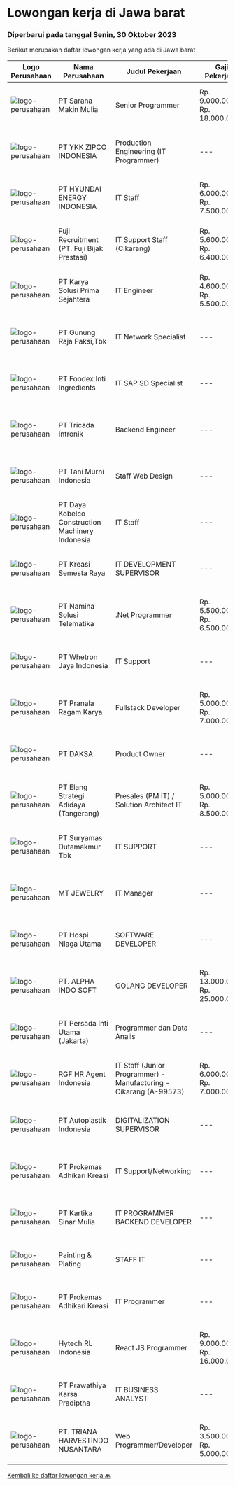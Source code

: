 
  # Lowongan kerja di Jawa barat

  ### Diperbarui pada tanggal Senin, 30 Oktober 2023

  Berikut merupakan daftar lowongan kerja yang ada di Jawa barat

  |Logo Perusahaan | Nama Perusahaan | Judul Pekerjaan | Gaji Pekerjaan | Lokasi | Deskripsi | Tanggal diunggah | Pranala |
  | -------------- | --------------- | --------------- | --------- | --------- | -------------- | ------- | ----------- |
  |![logo-perusahaan](https://i.ibb.co/sqvTCh9/112815900-stock-vector-no-image-available-icon-flat-vector.webp)|PT Sarana Makin Mulia|Senior Programmer|Rp. 9.000.000-Rp. 18.000.000|Jawa Barat|Kandidat harus memiliki setidaknya Gelar Sarjana di Teknik Informatika atau setara. Pengalaman minimal 1 tahun sebagai Senior Programmer Mampu,...|Jumat, 27 Oktober 2023|https://www.jobstreet.co.id/id/job/senior-programmer-4511806?token=0~962c5dff-07ca-4bef-8fa8-7b4513237518&sectionRank=1&jobId=jobstreet-id-job-4511806|
|![logo-perusahaan](https://image-service-cdn.seek.com.au/c64adebccbcdcd9f100638f156c0b721c38c91af/ee4dce1061f3f616224767ad58cb2fc751b8d2dc)|PT YKK ZIPCO INDONESIA|Production Engineering (IT Programmer)|---|Bekasi|PT YKK ZIPCO INDONESIA, has been operating since 1989 in Indonesia. Today, we are entering a period of transition and stepping up to a new level of...|Jumat, 27 Oktober 2023|https://www.jobstreet.co.id/id/job/production-engineering-it-programmer-4512092?token=0~962c5dff-07ca-4bef-8fa8-7b4513237518&sectionRank=2&jobId=jobstreet-id-job-4512092|
|![logo-perusahaan](https://image-service-cdn.seek.com.au/339e8f8f74c89ea935474c5416fe03241918f4c2/ee4dce1061f3f616224767ad58cb2fc751b8d2dc)|PT HYUNDAI ENERGY INDONESIA|IT Staff|Rp. 6.000.000-Rp. 7.500.000|Cikarang|General Roles: Installation, maintenance, monitor and provide daily support (both for hardware and software). Good Logical in Troubleshooting of...|Rabu, 25 Oktober 2023|https://www.jobstreet.co.id/id/job/it-staff-4509680?token=0~962c5dff-07ca-4bef-8fa8-7b4513237518&sectionRank=3&jobId=jobstreet-id-job-4509680|
|![logo-perusahaan](https://image-service-cdn.seek.com.au/485760318233d85f6910d639ea9aaf7ffec69cc4/ee4dce1061f3f616224767ad58cb2fc751b8d2dc)|Fuji Recruitment (PT. Fuji Bijak Prestasi)|IT Support Staff (Cikarang)|Rp. 5.600.000-Rp. 6.400.000|Cikarang|Manage company's hardware and software Trouble shooting hardware &amp; software Managing company's printer, phone, CCTV Support GA tasks Monitor MTC...|Rabu, 25 Oktober 2023|https://www.jobstreet.co.id/id/job/it-support-staff-cikarang-4509300?token=0~962c5dff-07ca-4bef-8fa8-7b4513237518&sectionRank=4&jobId=jobstreet-id-job-4509300|
|![logo-perusahaan](https://image-service-cdn.seek.com.au/bb0f2c313297f2db3d497466b95d7da85644edc0/ee4dce1061f3f616224767ad58cb2fc751b8d2dc)|PT Karya Solusi Prima Sejahtera|IT Engineer|Rp. 4.600.000-Rp. 5.500.000|Purwakarta|QUALIFICATION : Has some basic experience in IT Networking and System Engineer Has some experience in Security System (CCTV and ACS) ROLE...|Jumat, 27 Oktober 2023|https://www.jobstreet.co.id/id/job/it-engineer-4512149?token=0~962c5dff-07ca-4bef-8fa8-7b4513237518&sectionRank=5&jobId=jobstreet-id-job-4512149|
|![logo-perusahaan](https://image-service-cdn.seek.com.au/6456a25d9e49dd8c564d10154132cd76b3e9c490/ee4dce1061f3f616224767ad58cb2fc751b8d2dc)|PT Gunung Raja Paksi,Tbk|IT Network Specialist|---|Cikarang|Responsibilities:1. Design and implement network architecture solutions that meet the organization's requirements.2. Develop and maintain network...|Kamis, 26 Oktober 2023|https://www.jobstreet.co.id/id/job/it-network-specialist-4510777?token=0~962c5dff-07ca-4bef-8fa8-7b4513237518&sectionRank=6&jobId=jobstreet-id-job-4510777|
|![logo-perusahaan](https://image-service-cdn.seek.com.au/a099c44ef3365498196028317d8a5b3b52d610c6/ee4dce1061f3f616224767ad58cb2fc751b8d2dc)|PT Foodex Inti Ingredients|IT SAP SD Specialist|---|Cikarang|Job Description: To Lead SAP SD support &amp; change request independently. To Lead the roll out SAP SD project implementation testing and support SD...|Rabu, 25 Oktober 2023|https://www.jobstreet.co.id/id/job/it-sap-sd-specialist-4509345?token=0~962c5dff-07ca-4bef-8fa8-7b4513237518&sectionRank=7&jobId=jobstreet-id-job-4509345|
|![logo-perusahaan](https://image-service-cdn.seek.com.au/f59ae2c18bc86d08afe0fb5316a394830659e2c6/ee4dce1061f3f616224767ad58cb2fc751b8d2dc)|PT Tricada Intronik|Backend Engineer|---|Bandung|What will you do: Work closely with the senior backend engineer to solve business problems and needs, create a product roadmap, and contribute...|Jumat, 27 Oktober 2023|https://www.jobstreet.co.id/id/job/backend-engineer-4511795?token=0~962c5dff-07ca-4bef-8fa8-7b4513237518&sectionRank=8&jobId=jobstreet-id-job-4511795|
|![logo-perusahaan](https://image-service-cdn.seek.com.au/230e44214519ed3895314925cb4b90db4f8cab2f/ee4dce1061f3f616224767ad58cb2fc751b8d2dc)|PT Tani Murni Indonesia|Staff Web Design|---|Bandung|Persyaratan:Usia maksimal 30 tahunMinimal D3 semua jurusanPengalaman min 1 tahun dalam web designKriteria :1.Pemahaman tentang WooCommerce dan yang...|Jumat, 27 Oktober 2023|https://www.jobstreet.co.id/id/job/staff-web-design-4511436?token=0~962c5dff-07ca-4bef-8fa8-7b4513237518&sectionRank=9&jobId=jobstreet-id-job-4511436|
|![logo-perusahaan](https://image-service-cdn.seek.com.au/108928814f07b117a8ca5232499f6f6881e777b0/ee4dce1061f3f616224767ad58cb2fc751b8d2dc)|PT Daya Kobelco Construction Machinery Indonesia|IT Staff|---|Bekasi|QUALIFICATION: Age max. 35 years old Graduated min a bachelor’s in informatic technology/computer science. Fluent in spoken and written English (B2)....|Senin, 23 Oktober 2023|https://www.jobstreet.co.id/id/job/it-staff-4507013?token=0~962c5dff-07ca-4bef-8fa8-7b4513237518&sectionRank=10&jobId=jobstreet-id-job-4507013|
|![logo-perusahaan](https://image-service-cdn.seek.com.au/7440e95fe1a45f08d1f6f9290a7903d09771948c/ee4dce1061f3f616224767ad58cb2fc751b8d2dc)|PT Kreasi Semesta Raya|IT DEVELOPMENT SUPERVISOR|---|Jawa Barat|Kualifikasi : Pengalaman Asp.net C# (MVC, Core, &amp; Web Form) Pengalaman dengan API Pengalaman Database Sql Server, Mysql Pengalaman dengan Flutter...|Kamis, 26 Oktober 2023|https://www.jobstreet.co.id/id/job/it-development-supervisor-4510495?token=0~962c5dff-07ca-4bef-8fa8-7b4513237518&sectionRank=11&jobId=jobstreet-id-job-4510495|
|![logo-perusahaan](https://image-service-cdn.seek.com.au/f78b1416bd4a724aaab9998b77887e0aac0c7bf9/ee4dce1061f3f616224767ad58cb2fc751b8d2dc)|PT Namina Solusi Telematika|.Net Programmer|Rp. 5.500.000-Rp. 6.500.000|Cikarang|Candidate must possess at least Diploma, Bachelor's Degree in Computer Science/Information Technology, Mathematics or equivalent. Required...|Jumat, 27 Oktober 2023|https://www.jobstreet.co.id/id/job/.net-programmer-4511515?token=0~962c5dff-07ca-4bef-8fa8-7b4513237518&sectionRank=12&jobId=jobstreet-id-job-4511515|
|![logo-perusahaan](https://image-service-cdn.seek.com.au/345b1d38722bec6246c9d875bf5220dbffefedc8/ee4dce1061f3f616224767ad58cb2fc751b8d2dc)|PT Whetron Jaya Indonesia|IT Support|---|Jakarta Raya|Responsibilities : Installing and configuring computer hardware, software, systems, networks, printers, scanners, other equipment Monitoring and...|Selasa, 24 Oktober 2023|https://www.jobstreet.co.id/id/job/it-support-4508428?token=0~962c5dff-07ca-4bef-8fa8-7b4513237518&sectionRank=13&jobId=jobstreet-id-job-4508428|
|![logo-perusahaan](https://image-service-cdn.seek.com.au/8b751692970fe3027183d7723522b9a255a2863c/ee4dce1061f3f616224767ad58cb2fc751b8d2dc)|PT Pranala Ragam Karya|Fullstack Developer|Rp. 5.000.000-Rp. 7.000.000|Jawa Barat|Requirements:* Minimum 2 years in using PHP / Node.JS* Good in English* Creative Person, problem solving, good attitude, eager to learn* Able to...|Rabu, 25 Oktober 2023|https://www.jobstreet.co.id/id/job/fullstack-developer-4508823?token=0~962c5dff-07ca-4bef-8fa8-7b4513237518&sectionRank=14&jobId=jobstreet-id-job-4508823|
|![logo-perusahaan](https://image-service-cdn.seek.com.au/a94504a489ba2c800804a637a6faa49967276d16/ee4dce1061f3f616224767ad58cb2fc751b8d2dc)|PT DAKSA|Product Owner|---|Bandung|Responsibilities :1. Requirement Gathering And AnalysisCollaborates with stakeholders, clients, and end-users to gather and analyze...|Jumat, 27 Oktober 2023|https://www.jobstreet.co.id/id/job/product-owner-4511933?token=0~962c5dff-07ca-4bef-8fa8-7b4513237518&sectionRank=15&jobId=jobstreet-id-job-4511933|
|![logo-perusahaan](https://image-service-cdn.seek.com.au/b0fb60f80b29d5dddd473e2b0c3a9131dc396240/ee4dce1061f3f616224767ad58cb2fc751b8d2dc)|PT Elang Strategi Adidaya (Tangerang)|Presales (PM IT) / Solution Architect IT|Rp. 5.000.000-Rp. 8.500.000|Depok|Persyaratan - Diploma atau Sarjana dari jurusan Ilmu Komputer / Sistem Informasi - Berpengalaman di bidang Sales IT / Solutions Architect minimal 2...|Selasa, 24 Oktober 2023|https://www.jobstreet.co.id/id/job/presales-pm-it-solution-architect-it-4507576?token=0~962c5dff-07ca-4bef-8fa8-7b4513237518&sectionRank=16&jobId=jobstreet-id-job-4507576|
|![logo-perusahaan](https://image-service-cdn.seek.com.au/e7b6112f8572f9ffe911bc32dbbd9e9486b87963/ee4dce1061f3f616224767ad58cb2fc751b8d2dc)|PT Suryamas Dutamakmur Tbk|IT SUPPORT|---|Jawa Barat|KUALIFIKASI : Usia maks. 40 Tahun  Pendidikanminimal D3 Jurusan Teknik Informatika, Ilmu Komputer / Sistem informasi Pengalaman sebagai IT support...|Senin, 23 Oktober 2023|https://www.jobstreet.co.id/id/job/it-support-4506565?token=0~962c5dff-07ca-4bef-8fa8-7b4513237518&sectionRank=17&jobId=jobstreet-id-job-4506565|
|![logo-perusahaan](https://image-service-cdn.seek.com.au/c9cf882fcae076817c35a8893920508b4a30b265/ee4dce1061f3f616224767ad58cb2fc751b8d2dc)|MT JEWELRY|IT Manager|---|Bandung|Manages assigned IT projects to ensure adherence to budget, schedule, and scope of project. Develops, maintains, and revises proposals for assigned...|Senin, 23 Oktober 2023|https://www.jobstreet.co.id/id/job/it-manager-4507226?token=0~962c5dff-07ca-4bef-8fa8-7b4513237518&sectionRank=18&jobId=jobstreet-id-job-4507226|
|![logo-perusahaan](https://image-service-cdn.seek.com.au/282de8ea4d2d3362273ef15507bfb2bae36a7e25/ee4dce1061f3f616224767ad58cb2fc751b8d2dc)|PT Hospi Niaga Utama|SOFTWARE DEVELOPER|---|Bandung|Kualifikasi: Maksimal 30 tahun Pendidikan Minimal S1 Jurusan Teknik Informatika, Informasi Teknologi atau Sistem Informasi Berpengalam minimal 1 tahun...|Kamis, 26 Oktober 2023|https://www.jobstreet.co.id/id/job/software-developer-4510484?token=0~962c5dff-07ca-4bef-8fa8-7b4513237518&sectionRank=19&jobId=jobstreet-id-job-4510484|
|![logo-perusahaan](https://image-service-cdn.seek.com.au/46fa204c6bc9269d2a5cd25196418feea423ae88/ee4dce1061f3f616224767ad58cb2fc751b8d2dc)|PT. ALPHA INDO SOFT|GOLANG DEVELOPER|Rp. 13.000.000-Rp. 25.000.000|Jawa Barat|Golang Developer Requirements Write a good, clean, readable, testable and maintainable code. Contribute and participate in all phases of the...|Jumat, 27 Oktober 2023|https://www.jobstreet.co.id/id/job/golang-developer-4511484?token=0~962c5dff-07ca-4bef-8fa8-7b4513237518&sectionRank=20&jobId=jobstreet-id-job-4511484|
|![logo-perusahaan](https://image-service-cdn.seek.com.au/730114910afe0940ee0b730cf3324697ed664c04/ee4dce1061f3f616224767ad58cb2fc751b8d2dc)|PT Persada Inti Utama (Jakarta)|Programmer dan Data Analis|---|Bekasi|Kualifikasi : Minimal Pendidikan D3 Sistem dan Teknologi Informasi / Ilmu Komputer / Jurusan lain yang revelan Memiliki pengalaman sebagai programmer...|Senin, 23 Oktober 2023|https://www.jobstreet.co.id/id/job/programmer-dan-data-analis-4507085?token=0~962c5dff-07ca-4bef-8fa8-7b4513237518&sectionRank=21&jobId=jobstreet-id-job-4507085|
|![logo-perusahaan](https://image-service-cdn.seek.com.au/d5868152525c083dcbedb1aa22a408e592bdf7d2/ee4dce1061f3f616224767ad58cb2fc751b8d2dc)|RGF HR Agent Indonesia|IT Staff (Junior Programmer) - Manufacturing - Cikarang (A-99573)|Rp. 6.000.000-Rp. 7.000.000|Cikarang|About The Company: The working venue is in Cikarang. Our client is a Japanese Manufacturing company. Currently, they are looking for IT Staff (Junior...|Senin, 23 Oktober 2023|https://www.jobstreet.co.id/id/job/it-staff-junior-programmer-manufacturing-cikarang-a-99573-4506273?token=0~962c5dff-07ca-4bef-8fa8-7b4513237518&sectionRank=22&jobId=jobstreet-id-job-4506273|
|![logo-perusahaan](https://image-service-cdn.seek.com.au/fa332f41aff95f96f6768a824683078e264fc9e8/ee4dce1061f3f616224767ad58cb2fc751b8d2dc)|PT Autoplastik Indonesia|DIGITALIZATION SUPERVISOR|---|Karawang|We are hiring for Digitalization Supervisor with following requirement : Maximum 30 years Old Bachelor Degree in informatics engineering, information...|Rabu, 25 Oktober 2023|https://www.jobstreet.co.id/id/job/digitalization-supervisor-4509571?token=0~962c5dff-07ca-4bef-8fa8-7b4513237518&sectionRank=23&jobId=jobstreet-id-job-4509571|
|![logo-perusahaan](https://image-service-cdn.seek.com.au/ba0898ce4539c7172bf405ee05ff9d5cba14c6a1/ee4dce1061f3f616224767ad58cb2fc751b8d2dc)|PT Prokemas Adhikari Kreasi|IT Support/Networking|---|Cikarang|KUALIFIKASI Usia min 24 tahun - 30 tahun Pendidikan min S1 Jurusan Teknik Informatika Berpengalaman min 2 tahun Memiliki kemampuan networking Memiliki...|Rabu, 25 Oktober 2023|https://www.jobstreet.co.id/id/job/it-support-networking-4508736?token=0~962c5dff-07ca-4bef-8fa8-7b4513237518&sectionRank=24&jobId=jobstreet-id-job-4508736|
|![logo-perusahaan](https://image-service-cdn.seek.com.au/1c8e94961d30d4f36297c7a5f31e90c4a816b413/ee4dce1061f3f616224767ad58cb2fc751b8d2dc)|PT Kartika Sinar Mulia|IT PROGRAMMER BACKEND DEVELOPER|---|Bandung|Kami mencari IT Programmer : Backend Developer yang terampil dan bersemangat untuk bergabung dengan tim kami.Tugas dan Tanggung Jawab: Membuat program...|Senin, 23 Oktober 2023|https://www.jobstreet.co.id/id/job/it-programmer-backend-developer-4506384?token=0~962c5dff-07ca-4bef-8fa8-7b4513237518&sectionRank=25&jobId=jobstreet-id-job-4506384|
|![logo-perusahaan](https://image-service-cdn.seek.com.au/b837772ac02de7ff30ce37e99876217bc12d31f4/ee4dce1061f3f616224767ad58cb2fc751b8d2dc)|Painting & Plating|STAFF IT|---|Karawang|Kualifikasi: Usia maksimal 35 tahun Lulusan S1 Teknik Informatika/Sistem Informasi IPK minimal 3.00 Pengalaman minimal 2 tahun Menguasai / Familiar...|Rabu, 25 Oktober 2023|https://www.jobstreet.co.id/id/job/staff-it-4509428?token=0~962c5dff-07ca-4bef-8fa8-7b4513237518&sectionRank=26&jobId=jobstreet-id-job-4509428|
|![logo-perusahaan](https://image-service-cdn.seek.com.au/ba0898ce4539c7172bf405ee05ff9d5cba14c6a1/ee4dce1061f3f616224767ad58cb2fc751b8d2dc)|PT Prokemas Adhikari Kreasi|IT Programmer|---|Cikarang|Uraian Pekerjaan Melakukan pengembangan application system / reporting system serta memastikan sesuai dengan kebutuhan perusahaan Membuat dan...|Rabu, 25 Oktober 2023|https://www.jobstreet.co.id/id/job/it-programmer-4508726?token=0~962c5dff-07ca-4bef-8fa8-7b4513237518&sectionRank=27&jobId=jobstreet-id-job-4508726|
|![logo-perusahaan](https://i.ibb.co/sqvTCh9/112815900-stock-vector-no-image-available-icon-flat-vector.webp)|Hytech RL Indonesia|React JS Programmer|Rp. 9.000.000-Rp. 16.000.000|Jawa Barat|Main responsibilities Develop scalable web applications in cutting-edge technologies, such as NodeJS, Typescript, React, Vue JS, Angular, NestJS,...|Kamis, 26 Oktober 2023|https://www.jobstreet.co.id/id/job/react-js-programmer-4510516?token=0~962c5dff-07ca-4bef-8fa8-7b4513237518&sectionRank=28&jobId=jobstreet-id-job-4510516|
|![logo-perusahaan](https://image-service-cdn.seek.com.au/25f275779d2d36a25f086ac9b1c5b5be868683f6/ee4dce1061f3f616224767ad58cb2fc751b8d2dc)|PT Prawathiya Karsa Pradiptha|IT BUSINESS ANALYST|---|Jakarta Raya|Gathering requirement from user / client Create Mock Up Design (Ex. Using Ms Visio, et cetera) Create flowchart of system (Ex. Using Ms. Visio, et...|Selasa, 24 Oktober 2023|https://www.jobstreet.co.id/id/job/it-business-analyst-4508089?token=0~962c5dff-07ca-4bef-8fa8-7b4513237518&sectionRank=29&jobId=jobstreet-id-job-4508089|
|![logo-perusahaan](https://image-service-cdn.seek.com.au/609983f3f5e494918242ff63c087621c27d27c4d/ee4dce1061f3f616224767ad58cb2fc751b8d2dc)|PT. TRIANA HARVESTINDO NUSANTARA|Web Programmer/Developer|Rp. 3.500.000-Rp. 5.000.000|Cimahi|Tanggung Jawab :  Melakukan pembuatan program sesuai sistem yang ada dengan menggunakan bahasa pemograman PHP Melakukan modifikasi program yang sudah...|Senin, 23 Oktober 2023|https://www.jobstreet.co.id/id/job/web-programmer-developer-4507124?token=0~962c5dff-07ca-4bef-8fa8-7b4513237518&sectionRank=30&jobId=jobstreet-id-job-4507124|


  [Kembali ke daftar lowongan kerja 🔙](../README.md#daftar-lowongan-kerja)
  